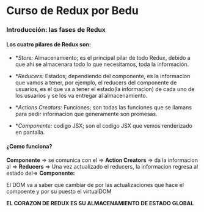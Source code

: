 # Curso de Redux por Bedu

### Introducción: las fases de Redux

#### Los cuatro pilares de Redux son:

- **Store:* Almacenamiento; es el principal pilar de todo Redux, debido a que ahí se almacenara todo lo que necesitamos, toda la información.

- **Reducers:* Estados; dependiendo del componente, es la informacion que vamos a tener, por ejemplo, el reducers del componente de usuarios, es el que va a tener el estado(la informacion) de cada uno de los usuarios y se los va entregar al almacenamiento.

- **Actions Creators:* Funciones; son todas las funciones que se llamans para pedir informacion que generamente son promesas.

- **Componente:* codigo JSX; son el codigo JSX que vemos renderizado en pantalla.

#### ¿Como funciona?

**Componente** => se comunica con el => **Action Creators** => da la informacion al => **Reducers** => Una vez actualizado el reducers, la informacion regresa al estado del=> **Componente:**

El DOM va a saber que cambiar de por las actualizaciones que hace el compoente y por su puesto el virtualDOM

**EL CORAZON DE REDUX ES SU ALMACENAMIENTO DE ESTADO GLOBAL**